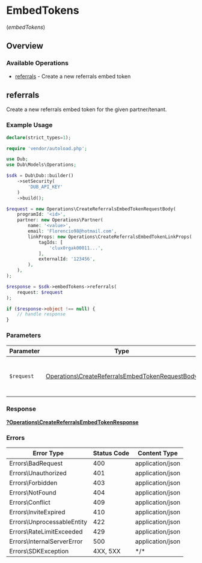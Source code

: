 # EmbedTokens
(*embedTokens*)

## Overview

### Available Operations

* [referrals](#referrals) - Create a new referrals embed token

## referrals

Create a new referrals embed token for the given partner/tenant.

### Example Usage

```php
declare(strict_types=1);

require 'vendor/autoload.php';

use Dub;
use Dub\Models\Operations;

$sdk = Dub\Dub::builder()
    ->setSecurity(
        'DUB_API_KEY'
    )
    ->build();

$request = new Operations\CreateReferralsEmbedTokenRequestBody(
    programId: '<id>',
    partner: new Operations\Partner(
        name: '<value>',
        email: 'Florencio98@hotmail.com',
        linkProps: new Operations\CreateReferralsEmbedTokenLinkProps(
            tagIds: [
                'clux0rgak00011...',
            ],
            externalId: '123456',
        ),
    ),
);

$response = $sdk->embedTokens->referrals(
    request: $request
);

if ($response->object !== null) {
    // handle response
}
```

### Parameters

| Parameter                                                                                                          | Type                                                                                                               | Required                                                                                                           | Description                                                                                                        |
| ------------------------------------------------------------------------------------------------------------------ | ------------------------------------------------------------------------------------------------------------------ | ------------------------------------------------------------------------------------------------------------------ | ------------------------------------------------------------------------------------------------------------------ |
| `$request`                                                                                                         | [Operations\CreateReferralsEmbedTokenRequestBody](../../Models/Operations/CreateReferralsEmbedTokenRequestBody.md) | :heavy_check_mark:                                                                                                 | The request object to use for the request.                                                                         |

### Response

**[?Operations\CreateReferralsEmbedTokenResponse](../../Models/Operations/CreateReferralsEmbedTokenResponse.md)**

### Errors

| Error Type                 | Status Code                | Content Type               |
| -------------------------- | -------------------------- | -------------------------- |
| Errors\BadRequest          | 400                        | application/json           |
| Errors\Unauthorized        | 401                        | application/json           |
| Errors\Forbidden           | 403                        | application/json           |
| Errors\NotFound            | 404                        | application/json           |
| Errors\Conflict            | 409                        | application/json           |
| Errors\InviteExpired       | 410                        | application/json           |
| Errors\UnprocessableEntity | 422                        | application/json           |
| Errors\RateLimitExceeded   | 429                        | application/json           |
| Errors\InternalServerError | 500                        | application/json           |
| Errors\SDKException        | 4XX, 5XX                   | \*/\*                      |